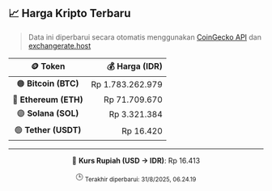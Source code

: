 

<!-- HARGA_KRIPTO -->
## 📈 Harga Kripto Terbaru

> Data ini diperbarui secara otomatis menggunakan [CoinGecko API](https://www.coingecko.com/) dan [exchangerate.host](https://exchangerate.host/)

<div align="center">

| 🪙 Token | 💰 Harga (IDR) |
|:------:|---------------:|
| 🟠 **Bitcoin (BTC)**   | Rp 1.783.262.979 |
| 🔵 **Ethereum (ETH)**  | Rp 71.709.670 |
| 🟣 **Solana (SOL)**    | Rp 3.321.384 |
| 🟢 **Tether (USDT)**   | Rp 16.420 |

---

💱 **Kurs Rupiah (USD → IDR)**: Rp 16.413

🕒 <sub>Terakhir diperbarui: 31/8/2025, 06.24.19</sub>

</div>
<!-- /HARGA_KRIPTO -->